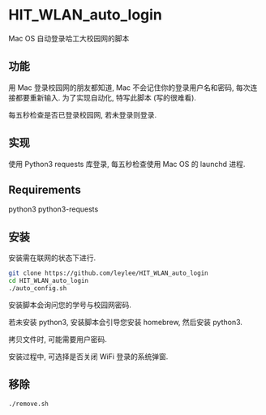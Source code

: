 # HIT_WLAN_auto_login
Mac OS 自动登录哈工大校园网的脚本

## 功能
用 Mac 登录校园网的朋友都知道, Mac 不会记住你的登录用户名和密码, 每次连接都要重新输入. 为了实现自动化, 特写此脚本 (写的很难看). 

每五秒检查是否已登录校园网, 若未登录则登录.

## 实现
使用 Python3 requests 库登录, 每五秒检查使用 Mac OS 的 launchd 进程.

## Requirements
python3
python3-requests

## 安装
安装需在联网的状态下进行. 

```sh
git clone https://github.com/leylee/HIT_WLAN_auto_login
cd HIT_WLAN_auto_login
./auto_config.sh
```

安装脚本会询问您的学号与校园网密码.

若未安装 python3, 安装脚本会引导您安装 homebrew, 然后安装 python3.

拷贝文件时, 可能需要用户密码.

安装过程中, 可选择是否关闭 WiFi 登录的系统弹窗.

## 移除
```sh
./remove.sh
```
